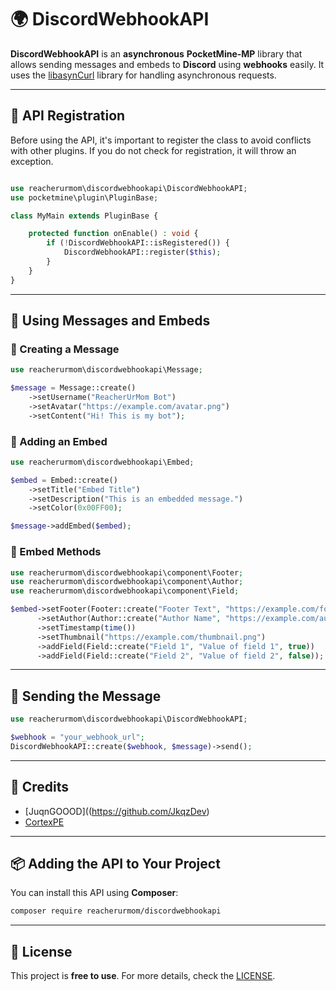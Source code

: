 # 🌍 DiscordWebhookAPI

**DiscordWebhookAPI** is an **asynchronous** **PocketMine-MP** library that allows sending messages and embeds to **Discord** using **webhooks** easily. It uses the [libasynCurl](https://github.com/NetherGamesMC/libasynCurl) library for handling asynchronous requests.

---

## 📌 API Registration

Before using the API, it's important to register the class to avoid conflicts with other plugins. If you do not check for registration, it will throw an exception.

```php

use reacherurmom\discordwebhookapi\DiscordWebhookAPI;
use pocketmine\plugin\PluginBase;

class MyMain extends PluginBase {

    protected function onEnable() : void {
        if (!DiscordWebhookAPI::isRegistered()) {
            DiscordWebhookAPI::register($this);
        }
    }
}
```

---

## 📜 Using Messages and Embeds

### 📌 Creating a Message

```php
use reacherurmom\discordwebhookapi\Message;

$message = Message::create()
    ->setUsername("ReacherUrMom Bot")
    ->setAvatar("https://example.com/avatar.png")
    ->setContent("Hi! This is my bot");
```

### 📌 Adding an Embed

```php
use reacherurmom\discordwebhookapi\Embed;

$embed = Embed::create()
    ->setTitle("Embed Title")
    ->setDescription("This is an embedded message.")
    ->setColor(0x00FF00);

$message->addEmbed($embed);
```

### 📌 Embed Methods

```php
use reacherurmom\discordwebhookapi\component\Footer;
use reacherurmom\discordwebhookapi\component\Author;
use reacherurmom\discordwebhookapi\component\Field;

$embed->setFooter(Footer::create("Footer Text", "https://example.com/footer.png"))
      ->setAuthor(Author::create("Author Name", "https://example.com/author.png"))
      ->setTimestamp(time())
      ->setThumbnail("https://example.com/thumbnail.png")
      ->addField(Field::create("Field 1", "Value of field 1", true))
      ->addField(Field::create("Field 2", "Value of field 2", false));
```

---

## 🚀 Sending the Message

```php
use reacherurmom\discordwebhookapi\DiscordWebhookAPI;

$webhook = "your_webhook_url";
DiscordWebhookAPI::create($webhook, $message)->send();
```

---

## 🙌 Credits

- [JuqnGOOOD]((https://github.com/JkqzDev)
- [CortexPE](https://github.com/CortexPE/DiscordWebhookAPI)

---

## 📦 Adding the API to Your Project

You can install this API using **Composer**:

```sh
composer require reacherurmom/discordwebhookapi
```

---

## 📜 License

This project is **free to use**. For more details, check the [LICENSE](https://github.com/MistyNetwork/discordwebhookapi/blob/main/LICENSE).

